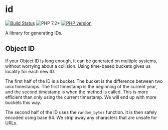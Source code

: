 # id

[![Build Status](https://travis-ci.org/bulldogcreative/id.svg?branch=master)](https://travis-ci.org/bulldogcreative/id)
![PHP 7.2+](https://img.shields.io/badge/requires-php%207.2%2B-blue.svg)
[![PHP version](https://badge.fury.io/ph/bulldog%2Fid.svg)](https://badge.fury.io/ph/bulldog%2Fid)

A library for generating IDs.

## Object ID

If your Object ID is long enough, it can be generated on multiple systems, without
worrying about a collision. Using time-based buckets gives us locality for each
new ID.

The first half of the ID is a bucket. The bucket is the difference between two
unix timestamps. The first timestamp is the beginning of the current year, and
the second timestamp is when the method is called. This is more efficient than
only using the current timestamp. We will end up with more buckets this way.

The second half of the ID uses the `random_bytes` function. It is then safely
encoded using base 64. We strip away any characters that are unsafe for URLs.
